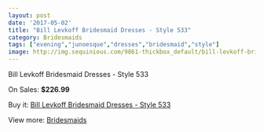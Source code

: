 ```yaml
---
layout: post
date: '2017-05-02'
title: "Bill Levkoff Bridesmaid Dresses - Style 533"
category: Bridesmaids
tags: ["evening","junoesque","dresses","bridesmaid","style"]
image: http://img.sequinious.com/9861-thickbox_default/bill-levkoff-bridesmaid-dresses-style-533.jpg
---
```

Bill Levkoff Bridesmaid Dresses - Style 533

On Sales: **$226.99**
<a href="https://www.sequinious.com/bridesmaids/4348-bill-levkoff-bridesmaid-dresses-style-533.html"><amp-img layout="responsive" width="600" height="600" src="//img.sequinious.com/9861-thickbox_default/bill-levkoff-bridesmaid-dresses-style-533.jpg" alt="Bill Levkoff Bridesmaid Dresses - Style 533 0" /></a>
<a href="https://www.sequinious.com/bridesmaids/4348-bill-levkoff-bridesmaid-dresses-style-533.html"><amp-img layout="responsive" width="600" height="600" src="//img.sequinious.com/9864-thickbox_default/bill-levkoff-bridesmaid-dresses-style-533.jpg" alt="Bill Levkoff Bridesmaid Dresses - Style 533 1" /></a>
<a href="https://www.sequinious.com/bridesmaids/4348-bill-levkoff-bridesmaid-dresses-style-533.html"><amp-img layout="responsive" width="600" height="600" src="//img.sequinious.com/9863-thickbox_default/bill-levkoff-bridesmaid-dresses-style-533.jpg" alt="Bill Levkoff Bridesmaid Dresses - Style 533 2" /></a>
<a href="https://www.sequinious.com/bridesmaids/4348-bill-levkoff-bridesmaid-dresses-style-533.html"><amp-img layout="responsive" width="600" height="600" src="//img.sequinious.com/9862-thickbox_default/bill-levkoff-bridesmaid-dresses-style-533.jpg" alt="Bill Levkoff Bridesmaid Dresses - Style 533 3" /></a>

Buy it: [Bill Levkoff Bridesmaid Dresses - Style 533](https://www.sequinious.com/bridesmaids/4348-bill-levkoff-bridesmaid-dresses-style-533.html "Bill Levkoff Bridesmaid Dresses - Style 533")

View more: [Bridesmaids](https://www.sequinious.com/3-bridesmaids "Bridesmaids")